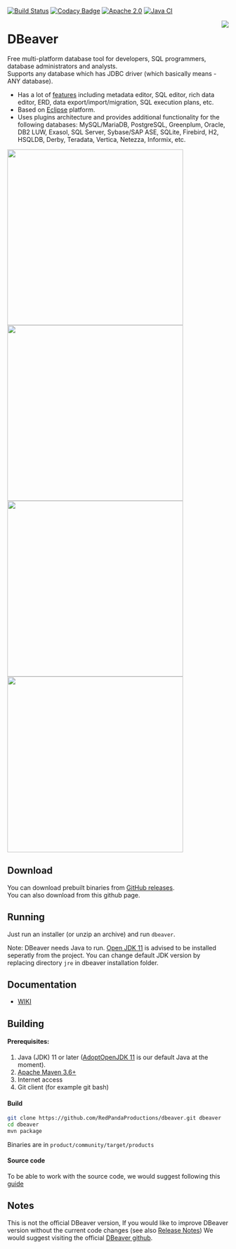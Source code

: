 [![Build Status](https://api.travis-ci.com/dbeaver/dbeaver.svg?branch=devel)](https://app.travis-ci.com/github/dbeaver/dbeaver)
[![Codacy Badge](https://app.codacy.com/project/badge/Grade/fa0bb9cf5a904c7d87424f8f6351ba92)](https://www.codacy.com/gh/dbeaver/dbeaver/dashboard?utm_source=github.com&amp;utm_medium=referral&amp;utm_content=dbeaver/dbeaver&amp;utm_campaign=Badge_Grade)
[![Apache 2.0](https://img.shields.io/github/license/cronn-de/jira-sync.svg)](http://www.apache.org/licenses/LICENSE-2.0)
[![Java CI](https://github.com/dbeaver/dbeaver/workflows/Java%20CI/badge.svg)](https://github.com/dbeaver/dbeaver/actions?query=workflow%3A%22Java+CI%22)
<!--[![paypal](https://img.shields.io/badge/Donate-PayPal-green.svg)](https://www.paypal.com/cgi-bin/webscr?cmd=_s-xclick&hosted_button_id=KFGAGZ24YZE3C)-->


<img src="https://github.com/dbeaver/dbeaver/wiki/images/dbeaver-icon-64x64.png" align="right"/>

# DBeaver

Free multi-platform database tool for developers, SQL programmers, database administrators and analysts.  
Supports any database which has JDBC driver (which basically means - ANY database). 

* Has a lot of <a href="https://github.com/dbeaver/dbeaver/wiki">features</a> including metadata editor, SQL editor, rich data editor, ERD, data export/import/migration, SQL execution plans, etc.
* Based on <a href="https://wiki.eclipse.org/Rich_Client_Platform">Eclipse</a> platform.
* Uses plugins architecture and provides additional functionality for the following databases: MySQL/MariaDB, PostgreSQL, Greenplum, Oracle, DB2 LUW, Exasol, SQL Server, Sybase/SAP ASE, SQLite, Firebird, H2, HSQLDB, Derby, Teradata, Vertica, Netezza, Informix, etc.

<a href="https://dbeaver.io/product/dbeaver-ss-mock.png"><img src="https://dbeaver.io/product/dbeaver-ss-mock.png" width="400"/></a>
<a href="https://dbeaver.io/product/dbeaver-ss-erd.png"><img src="https://dbeaver.io/product/dbeaver-ss-erd.png" width="400"/></a>
<a href="https://dbeaver.io/product/dbeaver-ss-classic-new.png"><img src="https://dbeaver.io/product/dbeaver-ss-classic-new.png" width="400"/></a>
<a href="https://dbeaver.io/product/dbeaver-ss-dark-new.png"><img src="https://dbeaver.io/product/dbeaver-ss-dark-new.png" width="400"/></a>

## Download

You can download prebuilt binaries from <a href="https://github.com/red-panda-productions/dbeaver/releases">GitHub releases</a>.  
You can also download from this github page.  

## Running

Just run an installer (or unzip an archive) and run `dbeaver`.  

Note: DBeaver needs Java to run. <a href="https://adoptopenjdk.net/" target="_blank">Open JDK 11</a> is advised to be installed seperatly from the project.
You can change default JDK version by replacing directory `jre` in dbeaver installation folder.

## Documentation

* <a href="https://github.com/dbeaver/dbeaver/wiki">WIKI</a>

## Building

#### Prerequisites:

 1. Java (JDK) 11 or later (<a href="https://adoptopenjdk.net/" target="_blank">AdoptOpenJDK 11</a> is our default Java at the moment).
 2. <a href="https://maven.apache.org/" target="_blank">Apache Maven 3.6+</a>
 3. Internet access
 4. Git client (for example git bash)

#### Build

```sh
git clone https://github.com/RedPandaProductions/dbeaver.git dbeaver
cd dbeaver
mvn package
```
Binaries are in `product/community/target/products`
 
#### Source code
 To be able to work with the source code, we would suggest following this <a href="https://docs.google.com/document/d/1Op-ZdLpdNP08QFloQKyorNbVbRiunzYMqF_xWCWkbuQ/edit?usp=sharing">guide</a>

## Notes

This is not the official DBeaver version, If you would like to improve DBeaver version without the current code changes (see also <a href="https://github.com/red-panda-productions/dbeaver/releases">Release Notes</a>) We would suggest visiting the official <a href ="https://github.com/dbeaver/dbeaver/">DBeaver github</a>.

